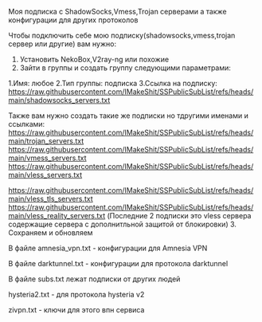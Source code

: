 Моя подписка с ShadowSocks,Vmess,Trojan серверами а также конфигурации для других протоколов

Чтобы подключить себе мою подписку(shadowsocks,vmess,trojan сервер или другие) вам нужно:

1. Установить NekoBox,V2ray-ng или похожие
2. Зайти в группы и создать группу следующими параметрами:

1.Имя: любое
2.Тип группы: подписка
3.Ссылка на подписку: https://raw.githubusercontent.com/IMakeShit/SSPublicSubList/refs/heads/main/shadowsocks_servers.txt

Также вам нужно создать такие же подписки но тдругими именами и ссылками:
https://raw.githubusercontent.com/IMakeShit/SSPublicSubList/refs/heads/main/trojan_servers.txt
https://raw.githubusercontent.com/IMakeShit/SSPublicSubList/refs/heads/main/vmess_servers.txt
https://raw.githubusercontent.com/IMakeShit/SSPublicSubList/refs/heads/main/vless_servers.txt

https://raw.githubusercontent.com/IMakeShit/SSPublicSubList/refs/heads/main/vless_tls_servers.txt
https://raw.githubusercontent.com/IMakeShit/SSPublicSubList/refs/heads/main/vless_reality_servers.txt
(Последние 2 подписки это vless сервера содержащие сервера с дополнитльной защитой от блокировки)
3. Сохраняем и обновляем

В файле amnesia_vpn.txt - конфигурации для Amnesia VPN

В файле darktunnel.txt - конфигурации для протокола darktunnel


В файле subs.txt лежат подписки от других людей 

hysteria2.txt - для протокола hysteria v2

zivpn.txt - ключи для этого впн сервиса

